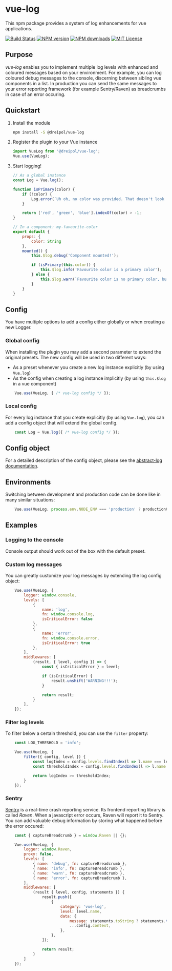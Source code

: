# vue-log

This npm package provides a system of log enhancements for vue applications.

[![Build Status][travis-image]][travis-url]
[![NPM version][npm-version-image]][npm-url]
[![NPM downloads][npm-downloads-image]][npm-url]
[![MIT License][license-image]][license-url]

## Purpose
*vue-log* enables you to implement multiple log levels with enhanced and coloured messages based on your environment.
For example, you can log coloured debug messages to the console, discerning between sibling vue components in a list.
In production you can send the same messages to your error reporting framework (for example Sentry/Raven) as
breadcrumbs in case of an error occuring.

## Quickstart

1.  Install the module

    ```bash
    npm install -S @dreipol/vue-log
    ```

2.  Register the plugin to your Vue instance

    ```js
    import VueLog from '@dreipol/vue-log';
    Vue.use(VueLog);
    ```

3.  Start logging!

    ```js
    // As a global instance
    const Log = Vue.log();

    function isPrimary(color) {
        if (!color) {
            Log.error(`Uh oh, no color was provided. That doesn't look right...`);
        }

        return ['red', 'green', 'blue'].indexOf(color) > -1;
    }

    // In a component: my-favourite-color
    export default {
        props: {
            color: String
        },
        mounted() {
            this.$log.debug('Component mounted!');

            if (isPrimary(this.color)) {
                this.$log.info('Favourite color is a primary color');
            } else {
                this.$log.warn(`Favourite color is no primary color, but that's ok... We don't judge!`);
            }
        }
    }
    ```

## Config
You have multiple options to add a config either globally or when creating a new Logger.

### Global config
When installing the plugin you may add a second parameter to extend the original presets. The new config will be used
in two different ways:

- As a preset whenever you create a new log instance explicitly (by using `Vue.log`)
- As the config when creating a log instance implicitly (by using `this.$log` in a vue component)

```js
    Vue.use(VueLog, { /* vue-log config */ });
```

### Local config
For every log instance that you create explicitly (by using `Vue.log`), you can add a config object that will extend
the global config.

```js
    const Log = Vue.log({ /* vue-log config */ });
```

## Config object
For a detailed description of the config object, please see the
[abstract-log documentation](https://github.com/dreipol/abstract-log#config).

## Environments
Switching between development and production code can be done like in many similar situations:

```js
    Vue.use(VueLog, process.env.NODE_ENV === 'production' ? productionConfig : developmentConfig);
```

## Examples

### Logging to the console
Console output should work out of the box with the default preset.

### Custom log messages
You can greatly customize your log messages by extending the log config object:

```js
    Vue.use(VueLog, {
        logger: window.console,
        levels: [
            {
                name: 'log',
                fn: window.console.log,
                isCriticalError: false
            },
            {
                name: 'error',
                fn: window.console.error,
                isCriticalError: true
            },
        ],
        middlewares: [
            (result, { level, config }) => {
                const { isCriticalError } = level;

                if (isCriticalError) {
                    result.unshift('WARNING!!!');
                }

                return result;
            }
        ],
    });
```

### Filter log levels
To filter below a certain threshold, you can use the `filter` property:

```js
    const LOG_THRESHOLD = 'info';

    Vue.use(VueLog, {
        filter({ config, level }) {
            const logIndex = config.levels.findIndex(l => l.name === level.name);
            const thresholdIndex = config.levels.findIndex(l => l.name === LOG_THRESHOLD);

            return logIndex >= thresholdIndex;
        }
    });
```

### Sentry
[Sentry](https://sentry.io/welcome/) is a real-time crash reporting service. Its frontend reporting library is called
*Raven*. When a javascript error occurs, Raven will report it to Sentry. You can add valuable debug information by
storing what happened before the error occured:

```js
    const { captureBreadcrumb } = window.Raven || {};

    Vue.use(VueLog, {
        logger: window.Raven,
        proxy: false,
        levels: [
            { name: 'debug', fn: captureBreadcrumb },
            { name: 'info', fn: captureBreadcrumb },
            { name: 'warn', fn: captureBreadcrumb },
            { name: 'error', fn: captureBreadcrumb },
        ],
        middlewares: [
            (result { level, config, statements }) {
                result.push([
                    {
                        category: 'vue-log',
                        level: level.name,
                        data: {
                            message: statements.toString ? statements.toString() : '',
                            ...config.context,
                        },
                    },
                ]);

                return result;
            }
        ]
    });
```

##
[travis-image]: https://img.shields.io/travis/dreipol/vue-log.svg?style=flat-square
[travis-url]: https://travis-ci.org/dreipol/vue-log
[license-image]: http://img.shields.io/badge/license-MIT-000000.svg?style=flat-square
[license-url]: LICENSE
[npm-version-image]: http://img.shields.io/npm/v/@dreipol/vue-log.svg?style=flat-square
[npm-downloads-image]: http://img.shields.io/npm/dm/@dreipol/vue-log.svg?style=flat-square
[npm-url]: https://npmjs.org/package/@dreipol/vue-log
